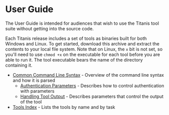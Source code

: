 # User Guide

The User Guide is intended for audiences that wish to use the Titanis tool suite without getting into the source code.

Each Titanis release includes a set of tools as binaries built for both Windows and Linux.  To get started, download this archive and extract the contents to your local file system.  Note that on Linux, the `x` bit is not set, so you'll need to use `chmod +x` on the executable for each tool before you are able to run it.  The tool executable bears the name of the directory containing it.

* [Common Command Line Syntax](syntax.md) - Overview of the command line syntax and how it is parsed
    * [Authentication Parameters](syntax-auth.md) - Describes how to control authentication with parameters
    * [Handling Tool Output](output.md) - Describes parameters that control the output of the tool
* [Tools Index](tools/index.md) - Lists the tools by name and by task

